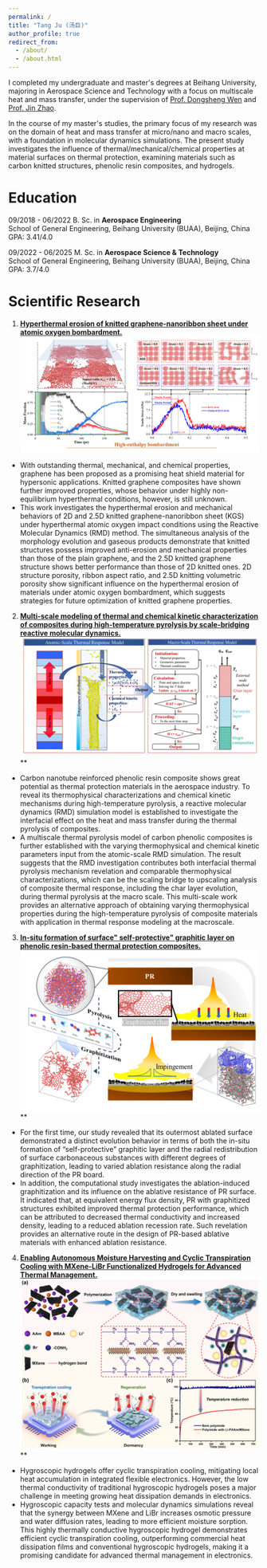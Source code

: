 ```yaml
---
permalink: /
title: "Tang Ju (汤巨)"
author_profile: true
redirect_from: 
  - /about/
  - /about.html
---
```


I completed my undergraduate and master's degrees at Beihang University, majoring in Aerospace Science and Technology with a focus on multiscale heat and mass transfer, under the supervision of [Prof. Dongsheng Wen](https://www.epc.ed.tum.de/en/td/staff/wen/) and [Prof. Jin Zhao](https://shi.buaa.edu.cn/zhaojin/en/index.htm).

In the course of my master's studies, the primary focus of my research was on the domain of heat and mass transfer at micro/nano and macro scales, with a foundation in molecular dynamics simulations. The present study investigates the influence of thermal/mechanical/chemical properties at material surfaces on thermal protection, examining materials such as carbon knitted structures, phenolic resin composites, and hydrogels.


Education
======
09/2018 - 06/2022 B. Sc. in **Aerospace Engineering**  
School of General Engineering, Beihang University (BUAA), Beijing, China  
GPA: 3.41/4.0

09/2022 - 06/2025 M. Sc. in **Aerospace Science & Technology**  
School of General Engineering, Beihang University (BUAA), Beijing, China  
GPA: 3.7/4.0


Scientific Research
======
1. **[Hyperthermal erosion of knitted graphene-nanoribbon sheet under atomic oxygen bombardment.](https://www.sciencedirect.com/science/article/pii/S0017931024003727)**
![KGS](/images/Research1.png)
- With outstanding thermal, mechanical, and chemical properties, graphene has been proposed as a promising heat shield material for hypersonic applications. Knitted graphene composites have shown further improved properties, whose behavior under highly non-equilibrium hyperthermal conditions, however, is still unknown.  
- This work investigates the hyperthermal erosion and mechanical behaviors of 2D and 2.5D knitted graphene-nanoribbon sheet (KGS) under hyperthermal atomic oxygen impact conditions using the Reactive Molecular Dynamics (RMD) method. The simultaneous analysis of the morphology evolution and gaseous products demonstrate that knitted structures possess improved anti-erosion and mechanical properties than those of the plain graphene, and the 2.5D knitted graphene structure shows better performance than those of 2D knitted ones. 2D structure porosity, ribbon aspect ratio, and 2.5D knitting volumetric porosity show significant influence on the hyperthermal erosion of materials under atomic oxygen bombardment, which suggests strategies for future optimization of knitted graphene properties.

2. **[Multi-scale modeling of thermal and chemical kinetic characterization of composites during high-temperature pyrolysis by scale-bridging reactive molecular dynamics.](https://www.sciencedirect.com/science/article/pii/S0017931024007348)**
![CNT](/images/Research2.png)**
- Carbon nanotube reinforced phenolic resin composite shows great potential as thermal protection materials in the aerospace industry. To reveal its thermophysical characterizations and chemical kinetic mechanisms during high-temperature pyrolysis, a reactive molecular dynamics (RMD) simulation model is established to investigate the interfacial effect on the heat and mass transfer during the thermal pyrolysis of composites.
- A multiscale thermal pyrolysis model of carbon phenolic composites is further established with the varying thermophysical and chemical kinetic parameters input from the atomic-scale RMD simulation. The result suggests that the RMD investigation contributes both interfacial thermal pyrolysis mechanism revelation and comparable thermophysical characterizations, which can be the scaling bridge to upscaling analysis of composite thermal response, including the char layer evolution, during thermal pyrolysis at the macro scale. This multi-scale work provides an alternative approach of obtaining varying thermophysical properties during the high-temperature pyrolysis of composite materials with application in thermal response modeling at the macroscale.

3. **[In-situ formation of surface" self-protective" graphitic layer on phenolic resin-based thermal protection composites.](https://www.sciencedirect.com/science/article/pii/S0266353824003890)**
![PR](/images/Research3.png)**
- For the first time, our study revealed that its outermost ablated surface demonstrated a distinct evolution behavior in terms of both the in-situ formation of “self-protective” graphitic layer and the radial redistribution of surface carbonaceous substances with different degrees of graphitization, leading to varied ablation resistance along the radial direction of the PR board.
- In addition, the computational study investigates the ablation-induced graphitization and its influence on the ablative resistance of PR surface. It indicated that, at equivalent energy flux density, PR with graphitized structures exhibited improved thermal protection performance, which can be attributed to decreased thermal conductivity and increased density, leading to a reduced ablation recession rate. Such revelation provides an alternative route in the design of PR-based ablative materials with enhanced ablation resistance.

4. **[Enabling Autonomous Moisture Harvesting and Cyclic Transpiration Cooling with MXene-LiBr Functionalized Hydrogels for Advanced Thermal Management.](https://advanced.onlinelibrary.wiley.com/doi/abs/10.1002/adfm.202511789)**
![MXene](/images/Research4.png)**
- Hygroscopic hydrogels offer cyclic transpiration cooling, mitigating local heat accumulation in integrated flexible electronics. However, the low thermal conductivity of traditional hygroscopic hydrogels poses a major challenge in meeting growing heat dissipation demands in electronics.
- Hygroscopic capacity tests and molecular dynamics simulations reveal that the synergy between MXene and LiBr increases osmotic pressure and water diffusion rates, leading to more efficient moisture sorption. This highly thermally conductive hygroscopic hydrogel demonstrates efficient cyclic transpiration cooling, outperforming commercial heat dissipation films and conventional hygroscopic hydrogels, making it a promising candidate for advanced thermal management in electronics.
